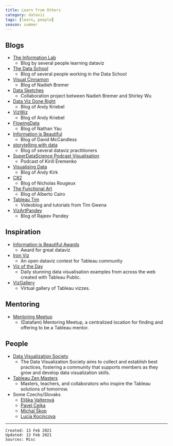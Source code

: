 ```yaml
---
title: Learn from Others
category: dataviz
tags: [learn, people]
season: summer 
---
```


## Blogs
* [The Information Lab](https://www.theinformationlab.co.uk/)
  * Blog by several people learning dataviz
* [The Data School](https://www.thedataschool.co.uk/blog/)
  * Blog of several people working in the Data School
* [Visual Cinnamon](https://www.visualcinnamon.com/)
  * Blog of Nadieh Bremer
* [Data Sketches](http://www.datasketch.es/)
  * Collaboration project between Nadieh Bremer and Shirley Wu
* [Data Viz Done Right](http://www.datavizdoneright.com/)
  * Blog of Andy Kriebel
* [VizWiz](https://www.vizwiz.com/)
  * Blog of Andy Kriebel
* [FlowingData](https://flowingdata.com/)
  * Blog of Nathan Yau
* [Information is Beautiful](https://informationisbeautiful.net/)
  * Blog of David McCandless
* [storytelling with data](http://www.storytellingwithdata.com/blog)
  * Blog of several dataviz practitioners
* [SuperDataScience Podcast Visualisation](https://www.superdatascience.com/podcast)
  * Podcast of Kirill Eremenko 
* [Visualising Data](http://www.visualisingdata.com/blog/)
  * Blog of Andy Kirk
* [C82](https://www.c82.net/)
  * Blog of Nicholas Rougeux
* [The Functional Art](http://www.thefunctionalart.com/)
  * Blog of Alberto Cairo
* [Tableau Tim](https://www.tableautim.com/)
  * Videoblog and tutorials from Tim Gwena
* [VizArtPandey](https://vizartpandey.com/category/tableau/)
  * Blog of Rajeev Pandey

## Inspiration
* [Information is Beautiful Awards](https://www.informationisbeautifulawards.com/showcase?page=1&type=awards)
	* Award for great dataviz
* [Iron Viz](https://www.tableau.com/community/iron-viz)
	* An open dataviz contest for Tableau community
* [Viz of the Day](https://public.tableau.com/s/gallery)
	* Daily stunning data visualisation examples from across the web created with Tableau Public.
* [VizGallery](https://vizgallery.tableaupublic.com/)
	* Virtual gallery of Tableau vizzes.

## Mentoring
* [Mentoring Meetup](http://www.mentoringmeetup.com/)
	* (Datafam) Mentoring Meetup, a centralized location for finding and offering to be a Tableau mentor.

## People
* [Data Visualization Society](https://www.datavisualizationsociety.com/)
	* The Data Visualization Society aims to collect and establish best practices, fostering a community that supports members as they grow and develop data visualization skills.
* [Tableau Zen Masters](https://www.tableau.com/zen-masters)
	* Masters, teachers, and collaborators who inspire the Tableau solutions of tomorrow.
* Some Czechs/Slovaks
	* [Eliška Valterová](https://www.linkedin.com/in/eliskavalterova/)
	* [Pavel Cejka](https://www.linkedin.com/in/pavelcejka/)
	* [Michal Škop](https://github.com/michalskop)
	* [Lucia Kocincova](http://lucyia.com/)

---

    Created: 13 Feb 2021
    Updated: 13 Feb 2021
    Sources: Misc
